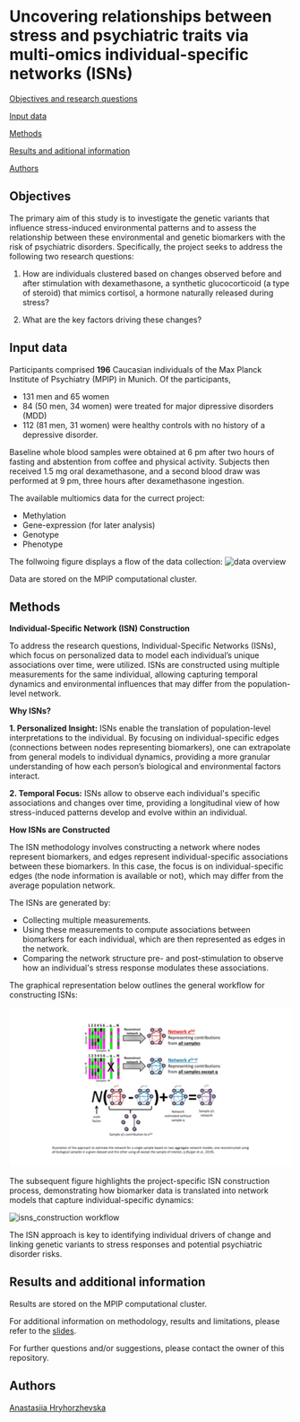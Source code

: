 # __Uncovering relationships between stress and psychiatric traits via multi-omics individual-specific networks (ISNs)__

[Objectives and research questions](#objectives)

[Input data](#input-data)

[Methods](#methods)

[Results and aditional information](#results-and-additional-information)

[Authors](#Authors)

## Objectives

The primary aim of this study is to investigate the genetic variants that influence stress-induced environmental patterns and to assess the relationship between these environmental and genetic biomarkers with the risk of psychiatric disorders. Specifically, the project seeks to address the following two research questions:

1. How are individuals clustered based on changes observed before and after stimulation with dexamethasone, a synthetic glucocorticoid (a type of steroid) that mimics cortisol, a hormone naturally released during stress?

2. What are the key factors driving these changes?

## **Input data**

Participants comprised **196** Caucasian individuals of the Max Planck Institute of Psychiatry (MPIP) in Munich. Of the participants, 

+ 131 men and 65 women
+ 84 (50 men, 34 women) were treated for major dipressive disorders (MDD)
+ 112 (81 men, 31 women) were healthy controls with no history of a depressive disorder. 

Baseline whole blood samples were obtained at 6 pm after two hours of fasting and abstention from coffee and physical activity. Subjects then received 1.5 mg oral dexamethasone, and a second blood draw was performed at 9 pm, three hours after dexamethasone ingestion.

The available multiomics data for the currect project:

- Methylation
- Gene-expression (for later analysis)
- Genotype
- Phenotype 

The follwoing figure displays a flow of the data collection: 
![data overview](https://github.com/ahryho/psychoISN/blob/main/materials/figures/data-schema.jpg)

Data are stored on the MPIP computational cluster.

## **Methods**

**Individual-Specific Network (ISN) Construction**

To address the research questions, Individual-Specific Networks (ISNs), which focus on personalized data to model each individual’s unique associations over time, were utilized. ISNs are constructed using multiple measurements for the same individual, allowing capturing temporal dynamics and environmental influences that may differ from the population-level network.

**Why ISNs?**

**1. Personalized Insight:** ISNs enable the translation of population-level interpretations to the individual. By focusing on individual-specific edges (connections between nodes representing biomarkers), one can extrapolate from general models to individual dynamics, providing a more granular understanding of how each person’s biological and environmental factors interact.

**2. Temporal Focus:** ISNs allow to observe each individual's specific associations and changes over time, providing a longitudinal view of how stress-induced patterns develop and evolve within an individual.

**How ISNs are Constructed**

The ISN methodology involves constructing a network where nodes represent biomarkers, and edges represent individual-specific associations between these biomarkers. In this case, the focus is on individual-specific edges (the node information is available or not), which may differ from the average population network.

The ISNs are generated by:

- Collecting multiple measurements.
- Using these measurements to compute associations between biomarkers for each individual, which are then represented as edges in the network.
- Comparing the network structure pre- and post-stimulation to observe how an individual's stress response modulates these associations.

The graphical representation below outlines the general workflow for constructing ISNs:

![isns_construction](https://github.com/ahryho/psychoISN/blob/main/materials/figures/isns_construction.jpg)

The subsequent figure highlights the project-specific ISN construction process, demonstrating how biomarker data is translated into network models that capture individual-specific dynamics:

![isns_construction workflow](https://github.com/ahryho/psychoISN/blob/main/materials/figures/workflow-isn-construction​.jpg)

The ISN approach is key to identifying individual drivers of change and linking genetic variants to stress responses and potential psychiatric disorder risks.

## Results and additional information

Results are stored on the MPIP computational cluster.

For additional information on methodology, results and limitations, please refer to the [slides](https://github.com/ahryho/dex-stim-human-array-isns/blob/main/materials/final_presentation.pdf).

For further questions and/or suggestions, please contact the owner of this repository.

## Authors

[Anastasiia Hryhorzhevska](https://www.linkedin.com/in/ahryhorzhevska)

